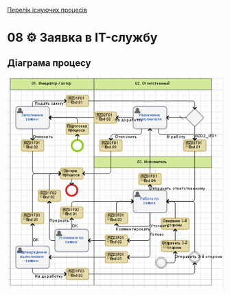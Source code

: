 ﻿[Перелік існуючих процесів](../../README.md)
# 08 ⚙ Заявка в IT-службу

## Діаграма процесу
![P08_Diagram](./Images/P08_Diagram.png)